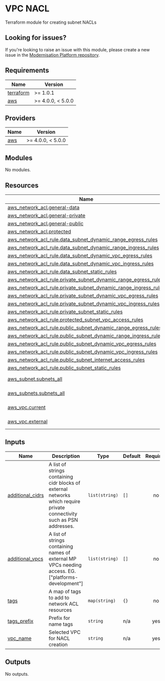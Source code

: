 # VPC NACL

Terraform module for creating subnet NACLs

## Looking for issues?
If you're looking to raise an issue with this module, please create a new issue in the [Modernisation Platform repository](https://github.com/ministryofjustice/modernisation-platform/issues).

<!-- BEGIN_TF_DOCS -->
## Requirements

| Name | Version |
|------|---------|
| <a name="requirement_terraform"></a> [terraform](#requirement\_terraform) | >= 1.0.1 |
| <a name="requirement_aws"></a> [aws](#requirement\_aws) | >= 4.0.0, < 5.0.0 |

## Providers

| Name | Version |
|------|---------|
| <a name="provider_aws"></a> [aws](#provider\_aws) | >= 4.0.0, < 5.0.0 |

## Modules

No modules.

## Resources

| Name | Type |
|------|------|
| [aws_network_acl.general-data](https://registry.terraform.io/providers/hashicorp/aws/latest/docs/resources/network_acl) | resource |
| [aws_network_acl.general-private](https://registry.terraform.io/providers/hashicorp/aws/latest/docs/resources/network_acl) | resource |
| [aws_network_acl.general-public](https://registry.terraform.io/providers/hashicorp/aws/latest/docs/resources/network_acl) | resource |
| [aws_network_acl.protected](https://registry.terraform.io/providers/hashicorp/aws/latest/docs/resources/network_acl) | resource |
| [aws_network_acl_rule.data_subnet_dynamic_range_egress_rules](https://registry.terraform.io/providers/hashicorp/aws/latest/docs/resources/network_acl_rule) | resource |
| [aws_network_acl_rule.data_subnet_dynamic_range_ingress_rules](https://registry.terraform.io/providers/hashicorp/aws/latest/docs/resources/network_acl_rule) | resource |
| [aws_network_acl_rule.data_subnet_dynamic_vpc_egress_rules](https://registry.terraform.io/providers/hashicorp/aws/latest/docs/resources/network_acl_rule) | resource |
| [aws_network_acl_rule.data_subnet_dynamic_vpc_ingress_rules](https://registry.terraform.io/providers/hashicorp/aws/latest/docs/resources/network_acl_rule) | resource |
| [aws_network_acl_rule.data_subnet_static_rules](https://registry.terraform.io/providers/hashicorp/aws/latest/docs/resources/network_acl_rule) | resource |
| [aws_network_acl_rule.private_subnet_dynamic_range_egress_rules](https://registry.terraform.io/providers/hashicorp/aws/latest/docs/resources/network_acl_rule) | resource |
| [aws_network_acl_rule.private_subnet_dynamic_range_ingress_rules](https://registry.terraform.io/providers/hashicorp/aws/latest/docs/resources/network_acl_rule) | resource |
| [aws_network_acl_rule.private_subnet_dynamic_vpc_egress_rules](https://registry.terraform.io/providers/hashicorp/aws/latest/docs/resources/network_acl_rule) | resource |
| [aws_network_acl_rule.private_subnet_dynamic_vpc_ingress_rules](https://registry.terraform.io/providers/hashicorp/aws/latest/docs/resources/network_acl_rule) | resource |
| [aws_network_acl_rule.private_subnet_static_rules](https://registry.terraform.io/providers/hashicorp/aws/latest/docs/resources/network_acl_rule) | resource |
| [aws_network_acl_rule.protected_subnet_vpc_access_rules](https://registry.terraform.io/providers/hashicorp/aws/latest/docs/resources/network_acl_rule) | resource |
| [aws_network_acl_rule.public_subnet_dynamic_range_egress_rules](https://registry.terraform.io/providers/hashicorp/aws/latest/docs/resources/network_acl_rule) | resource |
| [aws_network_acl_rule.public_subnet_dynamic_range_ingress_rules](https://registry.terraform.io/providers/hashicorp/aws/latest/docs/resources/network_acl_rule) | resource |
| [aws_network_acl_rule.public_subnet_dynamic_vpc_egress_rules](https://registry.terraform.io/providers/hashicorp/aws/latest/docs/resources/network_acl_rule) | resource |
| [aws_network_acl_rule.public_subnet_dynamic_vpc_ingress_rules](https://registry.terraform.io/providers/hashicorp/aws/latest/docs/resources/network_acl_rule) | resource |
| [aws_network_acl_rule.public_subnet_internet_access_rules](https://registry.terraform.io/providers/hashicorp/aws/latest/docs/resources/network_acl_rule) | resource |
| [aws_network_acl_rule.public_subnet_static_rules](https://registry.terraform.io/providers/hashicorp/aws/latest/docs/resources/network_acl_rule) | resource |
| [aws_subnet.subnets_all](https://registry.terraform.io/providers/hashicorp/aws/latest/docs/data-sources/subnet) | data source |
| [aws_subnets.subnets_all](https://registry.terraform.io/providers/hashicorp/aws/latest/docs/data-sources/subnets) | data source |
| [aws_vpc.current](https://registry.terraform.io/providers/hashicorp/aws/latest/docs/data-sources/vpc) | data source |
| [aws_vpc.external](https://registry.terraform.io/providers/hashicorp/aws/latest/docs/data-sources/vpc) | data source |

## Inputs

| Name | Description | Type | Default | Required |
|------|-------------|------|---------|:--------:|
| <a name="input_additional_cidrs"></a> [additional\_cidrs](#input\_additional\_cidrs) | A list of strings containing cidr blocks of external networks which require private connectivity such as PSN addresses. | `list(string)` | `[]` | no |
| <a name="input_additional_vpcs"></a> [additional\_vpcs](#input\_additional\_vpcs) | A list of strings containing names of external MP VPCs needing access. EG. ["platforms-development"] | `list(string)` | `[]` | no |
| <a name="input_tags"></a> [tags](#input\_tags) | A map of tags to add to network ACL resources | `map(string)` | `{}` | no |
| <a name="input_tags_prefix"></a> [tags\_prefix](#input\_tags\_prefix) | Prefix for name tags | `string` | n/a | yes |
| <a name="input_vpc_name"></a> [vpc\_name](#input\_vpc\_name) | Selected VPC for NACL creation | `string` | n/a | yes |

## Outputs

No outputs.
<!-- END_TF_DOCS -->